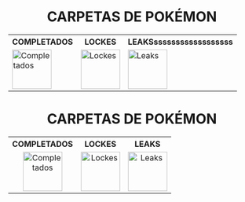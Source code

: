 <div align="center">

# CARPETAS DE POKÉMON

<table>
  <tr>
    <th>COMPLETADOS</th>
    <th>LOCKES</th>
    <th>LEAKSssssssssssssssssss</th>
  </tr>
  <tr>
    <td>
      <a href="https://github.com/adriigs/Pokemon/tree/main/Completados">
        <img src="https://github.com/user-attachments/assets/82c6cfa4-9852-4114-bc52-11fe205ec892" width="80" alt="Completados" />
      </a>
    </td>
    <td>
      <a href="https://github.com/adriigs/Pokemon/tree/main/Lockes">
        <img src="https://github.com/user-attachments/assets/007ee226-54b8-48d9-8351-de7b7b3ee3ab" width="80" alt="Lockes" />
      </a>
    </td>
    <td>
      <a href="https://github.com/adriigs/Pokemon/tree/main/Leaks">
        <img src="https://github.com/user-attachments/assets/f2176076-3f17-49d6-8b1e-4785c81ee10e" width="80" alt="Leaks" />
      </a>
    </td>
  </tr>
</table>

</div>

<div align="center">

# CARPETAS DE POKÉMON

<table>
  <tr>
    <th>COMPLETADOS</th>
    <th>LOCKES</th>
    <th>LEAKS</th>
  </tr>
  <tr>
    <td style="text-align: center;">
      <a href="https://github.com/adriigs/Pokemon/tree/main/Completados">
        <img src="https://github.com/user-attachments/assets/82c6cfa4-9852-4114-bc52-11fe205ec892" width="80" alt="Completados" />
      </a>
    </td>
    <td style="text-align: center;">
      <a href="https://github.com/adriigs/Pokemon/tree/main/Lockes">
        <img src="https://github.com/user-attachments/assets/007ee226-54b8-48d9-8351-de7b7b3ee3ab" width="80" alt="Lockes" />
      </a>
    </td>
    <td style="text-align: center;">
      <a href="https://github.com/adriigs/Pokemon/tree/main/Leaks">
        <img src="https://github.com/user-attachments/assets/f2176076-3f17-49d6-8b1e-4785c81ee10e" width="80" alt="Leaks" />
      </a>
    </td>
  </tr>
</table>

</div>

